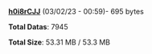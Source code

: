 [**h0i8rCJJ**](/data/h0i8rCJJ.txt) (03/02/23 - 00:59)- 695 bytes

**Total Datas**: 7945

**Total Size**: 53.31 MB / 53.3 MB